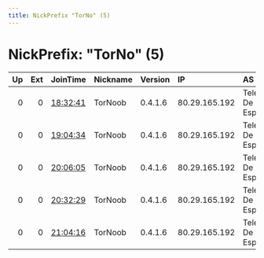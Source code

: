 ```yaml
---
title: NickPrefix "TorNo" (5)
---
```


# NickPrefix: "TorNo" (5)

|   Up |   Ext | JoinTime                                                                                            | Nickname   | Version   | IP            | AS                   | CC   |   ORp |   Dirp | OS    | Contact             |   eFamMembers |
|-----:|------:|:----------------------------------------------------------------------------------------------------|:-----------|:----------|:--------------|:---------------------|:-----|------:|-------:|:------|:--------------------|--------------:|
|    0 |     0 | [18:32:41](https://metrics.torproject.org/rs.html#details/BCA57C6B719A1033A2B47EA7CBEC0880DB0706C2) | TorNoob    | 0.4.1.6   | 80.29.165.192 | Telefonica De Espana | es   |  9001 |      0 | Linux | None                |             1 |
|    0 |     0 | [19:04:34](https://metrics.torproject.org/rs.html#details/32B4FE1523FA7A7F7705235057002AF10B3342A6) | TorNoob    | 0.4.1.6   | 80.29.165.192 | Telefonica De Espana | es   |  9001 |      0 | Linux | None                |             1 |
|    0 |     0 | [20:06:05](https://metrics.torproject.org/rs.html#details/00DD1DD559D7E4456999B53068E81C0332A4C759) | TorNoob    | 0.4.1.6   | 80.29.165.192 | Telefonica De Espana | es   |  9001 |      0 | Linux | jch111981@gmail.com |             1 |
|    0 |     0 | [20:32:29](https://metrics.torproject.org/rs.html#details/4134AFA2862E91978E7073BF60A72EB54E3DF8BF) | TorNoob    | 0.4.1.6   | 80.29.165.192 | Telefonica De Espana | es   |  9001 |      0 | Linux | jch111981@gmail.com |             1 |
|    0 |     0 | [21:04:16](https://metrics.torproject.org/rs.html#details/0DC64F63C726585DDA4ACABB19EE33B0BEDA2573) | TorNoob    | 0.4.1.6   | 80.29.165.192 | Telefonica De Espana | es   |  9001 |      0 | Linux | jch111981@gmail.com |             1 |
